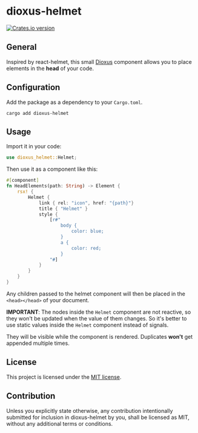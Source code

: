 # dioxus-helmet

<a href="https://crates.io/crates/dioxus-helmet">
  <img src="https://img.shields.io/crates/v/dioxus-helmet.svg?style=flat-square"
  alt="Crates.io version" />
</a>

## General

Inspired by react-helmet, this small [Dioxus](https://github.com/DioxusLabs/dioxus) component allows you to place elements in the **head** of your code.

## Configuration

Add the package as a dependency to your `Cargo.toml`.

```
cargo add dioxus-helmet
```

## Usage

Import it in your code:
```rust
use dioxus_helmet::Helmet;
```

Then use it as a component like this:

```rust
#[component]
fn HeadElements(path: String) -> Element {
    rsx! {
        Helmet {
            link { rel: "icon", href: "{path}"}
            title { "Helmet" }
            style {
                [r#"
                    body {
                        color: blue;
                    }
                    a {
                        color: red;
                    }
                "#]
            }
        }
    }
}
```

Any children passed to the helmet component will then be placed in the `<head></head>` of your document.

**IMPORTANT**: The nodes inside the `Helmet` component are not reactive, so they won't be updated
when the value of them changes. So it's better to use static values inside the `Helmet`
component instead of signals.

They will be visible while the component is rendered. Duplicates **won't** get appended multiple times.

## License

This project is licensed under the [MIT license](https://github.com/saicu/dioxus-helmet/blob/main/LICENSE).

## Contribution

Unless you explicitly state otherwise, any contribution intentionally submitted for inclusion in dioxus-helmet by you, shall be licensed as MIT, without any additional terms or conditions.
